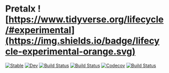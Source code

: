 # Pretalx ![https://www.tidyverse.org/lifecycle/#experimental](https://img.shields.io/badge/lifecycle-experimental-orange.svg)

[![Stable](https://img.shields.io/badge/docs-stable-blue.svg)](https://oxinabox.github.io/Pretalx.jl/stable)
[![Dev](https://img.shields.io/badge/docs-dev-blue.svg)](https://oxinabox.github.io/Pretalx.jl/dev)
[![Build Status](https://travis-ci.com/oxinabox/Pretalx.jl.svg?branch=master)](https://travis-ci.com/oxinabox/Pretalx.jl)
[![Build Status](https://ci.appveyor.com/api/projects/status/github/oxinabox/Pretalx.jl?svg=true)](https://ci.appveyor.com/project/oxinabox/Pretalx-jl)
[![Codecov](https://codecov.io/gh/oxinabox/Pretalx.jl/branch/master/graph/badge.svg)](https://codecov.io/gh/oxinabox/Pretalx.jl)
[![Build Status](https://api.cirrus-ci.com/github/oxinabox/Pretalx.jl.svg)](https://cirrus-ci.com/github/oxinabox/Pretalx.jl)

